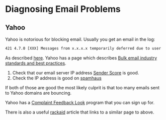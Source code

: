 # Diagnosing Email Problems

## Yahoo

Yahoo is notorious for blocking email. Usually you get an email in the log:

```txt
421 4.7.0 [XXX] Messages from x.x.x.x temporarily deferred due to user complaints - 4.16.55.1
```

As described [here](https://help.yahoo.com/kb/postmaster/SLN3434.html). Yahoo has a page which describes [Bulk email industry standards and best practices](https://help.yahoo.com/kb/postmaster/recommended-guidelines-bulk-mail-senders-postmasters-sln3435.html).

1. Check that our email server IP address [Sender Score](https://www.senderscore.org/lookup.php?lookup=64.246.161.90&validLookup=true) is good.
2. Check the IP address is good on [spamhaus](https://www.spamhaus.org/query/ip/64.246.161.90)

If both of those are good the most likely culprit is that too many emails sent to Yahoo domains are bouncing.

Yahoo has a [Complaint Feedback Look](https://help.yahoo.com/kb/postmaster/complaint-feedback-loop-program-sln3438.html) program that you can sign up for.

There is also a useful [rackaid](https://www.rackaid.com/blog/how-to-remove-your-email-server-from-yahoos-blacklist/) article that links to a similar page to above.
